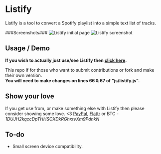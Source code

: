 # Listify #
Listify is a tool to convert a Spotify playlist into a simple text list of tracks.

###Screenshots###
![Listify initial page](http://i.imgur.com/EJNtAD0.jpg)
![Listify screenshot](http://i.imgur.com/rRlw6sf.jpg)

## Usage / Demo
**If you wish to actually just use/see Listify then [click here](https://listify.thefuzz.xyz).**

This repo if for those who want to submit contributions or fork and make their own version.    
**You will need to make changes on lines 66 & 67 of "js/listify.js".**

## Show your love
If you get use from, or make something else with Listify then please consider showing some love. <3
[PayPal](https://paypal.me/fuzzymannerz), [Flattr](https://flattr.com/submit/auto?fid=rok0q2&url=https%3A%2F%2Flistify.thefuzz.xyz) or BTC - *1DUJH2kqccDpTHHSCXDkRGhxtvXm9PdnkN*

## To-do
- Small screen device compatibility.
